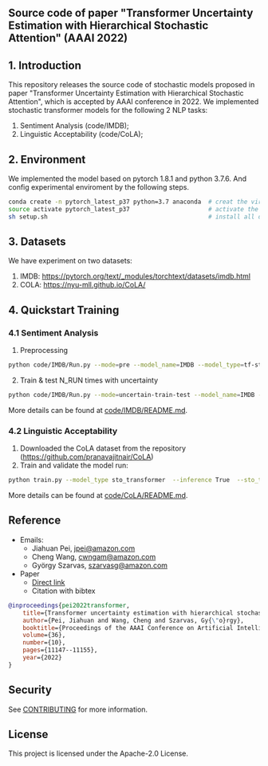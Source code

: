 ## Source code of paper "Transformer Uncertainty Estimation with Hierarchical Stochastic Attention" (AAAI 2022)

## 1. Introduction
This repository releases the source code of stochastic models proposed in paper "Transformer Uncertainty Estimation with Hierarchical Stochastic Attention", which is accepted by AAAI conference in 2022.
We implemented stochastic transformer models for the following 2 NLP tasks:
1. Sentiment Analysis (code/IMDB);
2. Linguistic Acceptability (code/CoLA);

## 2. Environment
We implemented the model based on pytorch 1.8.1 and python 3.7.6. And config experimental enviroment by the following steps.
```bash
conda create -n pytorch_latest_p37 python=3.7 anaconda  # creat the virtual environment
source activate pytorch_latest_p37                      # activate the environment
sh setup.sh                                             # install all dependent packages
```

## 3. Datasets
We have experiment on two datasets:
1. IMDB: https://pytorch.org/text/_modules/torchtext/datasets/imdb.html
2. COLA: https://nyu-mll.github.io/CoLA/

## 4. Quickstart Training
### 4.1 Sentiment Analysis
1. Preprocessing
```bash
python code/IMDB/Run.py --mode=pre --model_name=IMDB --model_type=tf-sto --exp_name=default --job_id=123456 --debug=0
```

2. Train & test N_RUN times with uncertainty
```bash
python code/IMDB/Run.py --mode=uncertain-train-test --model_name=IMDB --model_type=tf-sto --exp_name=single_t1  --debug=0
```

More details can be found at [code/IMDB/README.md](https://github.com/amzn/sto-transformer/blob/main/code/IMDB/README.md).

### 4.2 Linguistic Acceptability
1. Downloaded the CoLA dataset from the repository (https://github.com/pranavajitnair/CoLA)
2. Train and validate the model run:
```bash
python train.py --model_type sto_transformer  --inference True  --sto_transformer True --model_name dual --dual True
```
More details can be found at [code/CoLA/README.md](https://github.com/amzn/sto-transformer/blob/main/code/CoLA/README.md).

## Reference
- Emails: 
  - Jiahuan Pei, <jpei@amazon.com>
  - Cheng Wang, <cwngam@amazon.com>
  - György Szarvas, <szarvasg@amazon.com>
- Paper
  - [Direct link](https://assets.amazon.science/1a/48/cb3245fb448ba775f163f02c2e6b/transformer-uncertainty-estimation-with-hierarchical-stochastic-attention.pdf)
  - Citation with bibtex
```bibtex
@inproceedings{pei2022transformer,
    title={Transformer uncertainty estimation with hierarchical stochastic attention},
    author={Pei, Jiahuan and Wang, Cheng and Szarvas, Gy{\"o}rgy},
    booktitle={Proceedings of the AAAI Conference on Artificial Intelligence},
    volume={36},
    number={10},
    pages={11147--11155},
    year={2022}
}
```
## Security

See [CONTRIBUTING](CONTRIBUTING.md#security-issue-notifications) for more information.

## License

This project is licensed under the Apache-2.0 License.

